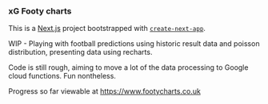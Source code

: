 ### xG Footy charts
This is a [Next.js](https://nextjs.org/) project bootstrapped with [`create-next-app`](https://github.com/vercel/next.js/tree/canary/packages/create-next-app).

WIP - Playing with football predictions using historic result data and poisson distribution, presenting data using recharts.

Code is still rough, aiming to move a lot of the data processing to Google cloud functions. Fun nontheless.

Progress so far viewable at https://www.footycharts.co.uk

